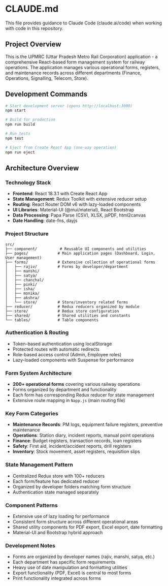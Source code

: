 # CLAUDE.md

This file provides guidance to Claude Code (claude.ai/code) when working with code in this repository.

## Project Overview

This is the UPMRC (Uttar Pradesh Metro Rail Corporation) application - a comprehensive React-based form management system for railway operations. The application manages various operational forms, registers, and maintenance records across different departments (Finance, Operations, Signalling, Telecom, Store).

## Development Commands

```bash
# Start development server (opens http://localhost:3000)
npm start

# Build for production
npm run build

# Run tests
npm test

# Eject from Create React App (one-way operation)
npm run eject
```

## Architecture Overview

### Technology Stack
- **Frontend**: React 18.3.1 with Create React App
- **State Management**: Redux Toolkit with extensive reducer setup
- **Routing**: React Router DOM v6 with lazy-loaded components
- **UI Libraries**: Material-UI (@mui/material), React Bootstrap
- **Data Processing**: Papa Parse (CSV), XLSX, jsPDF, html2canvas
- **Date Handling**: date-fns, dayjs

### Project Structure

```
src/
├── component/          # Reusable UI components and utilities
├── pages/             # Main application pages (Dashboard, Login, User management)
├── forms/             # Extensive collection of operational forms
│   ├── rajiv/         # Forms by developer/department
│   ├── manshi/
│   ├── satya/
│   ├── chanchal/
│   ├── pinki/
│   ├── isha/
│   ├── monika/
│   ├── akshra/
│   └── store/         # Store/inventory related forms
├── reducer/           # Redux reducers organized by module
├── store/             # Redux store configuration
├── shared/            # Shared utilities and constants
└── tables/            # Table components
```

### Authentication & Routing
- Token-based authentication using localStorage
- Protected routes with automatic redirects
- Role-based access control (Admin, Employee roles)
- Lazy-loaded components with Suspense for performance

### Form System Architecture
- **200+ operational forms** covering various railway operations
- Forms organized by department and functionality
- Each form has corresponding Redux reducer for state management
- Extensive route mapping in `Napp.js` (main routing file)

### Key Form Categories
- **Maintenance Records**: PM logs, equipment failure registers, preventive maintenance
- **Operations**: Station diary, incident reports, manual point operations
- **Finance**: Budget registers, transaction records, loan registers  
- **Safety**: First aid, incident/accident reports, drill registers
- **Inventory**: Stock movement, asset registers, requisition slips

### State Management Pattern
- Centralized Redux store with 100+ reducers
- Each form/feature has dedicated reducer
- Organized by developer folders matching form structure
- Authentication state managed separately

### Component Patterns
- Extensive use of lazy loading for performance
- Consistent form structure across different operational areas
- Shared utility components for PDF export, Excel export, date formatting
- Material-UI and Bootstrap hybrid approach

### Development Notes
- Forms are organized by developer names (rajiv, manshi, satya, etc.)
- Each department has specific form requirements
- Heavy use of date manipulation and formatting utilities
- Export functionality (PDF, Excel) is central to most forms
- Print functionality integrated across forms